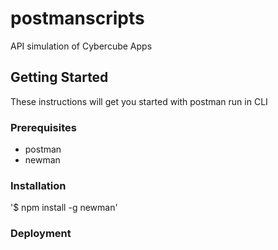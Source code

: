 # postmanscripts
API simulation of Cybercube Apps

## Getting Started

These instructions will get you started with postman run in CLI 

### Prerequisites

* postman
* newman

### Installation

'$ npm install -g newman'

### Deployment
